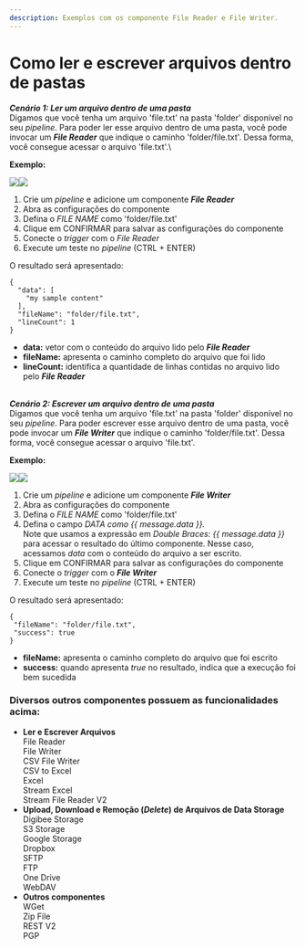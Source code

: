 ```yaml
---
description: Exemplos com os componente File Reader e File Writer.
---
```


# Como ler e escrever arquivos dentro de pastas



_**Cenário 1: Ler um arquivo dentro de uma pasta**_\
Digamos que você tenha um arquivo 'file.txt' na pasta 'folder' disponível no seu _pipeline_. Para poder ler esse arquivo dentro de uma pasta, você pode invocar um _**File Reader**_ que indique o caminho 'folder/file.txt'. Dessa forma, você consegue acessar o arquivo 'file.txt'.\


**Exemplo:**

[![](https://downloads.intercomcdn.com/i/o/184674084/c4bcd395d62667ef534e697a/image.png)](https://downloads.intercomcdn.com/i/o/184674084/c4bcd395d62667ef534e697a/image.png)[![](https://downloads.intercomcdn.com/i/o/184674164/75f7dd37d4e81d84944ba681/image.png)](https://downloads.intercomcdn.com/i/o/184674164/75f7dd37d4e81d84944ba681/image.png)

1. Crie um _pipeline_ e adicione um componente _**File Reader**_
2. Abra as configurações do componente
3. Defina o _FILE NAME_ como 'folder/file.txt'
4. Clique em CONFIRMAR para salvar as configurações do componente
5. Conecte o _trigger_ com o _File Reader_
6. Execute um teste no _pipeline_ (CTRL + ENTER)

O resultado será apresentado:

```
{
  "data": [
    "my sample content"
  ],
  "fileName": "folder/file.txt",
  "lineCount": 1
}
```

* **data:** vetor com o conteúdo do arquivo lido pelo _**File Reader**_
* **fileName:** apresenta o caminho completo do arquivo que foi lido
* **lineCount:** identifica a quantidade de linhas contidas no arquivo lido pelo _**File Reader**_

\
_**Cenário 2: Escrever um arquivo dentro de uma pasta**_\
Digamos que você tenha um arquivo 'file.txt' na pasta 'folder' disponível no seu _pipeline_. Para poder escrever esse arquivo dentro de uma pasta, você pode invocar um _**File Writer**_ que indique o caminho 'folder/file.txt'. Dessa forma, você consegue acessar o arquivo 'file.txt'.

**Exemplo:**

[![](https://downloads.intercomcdn.com/i/o/184682211/efd73f7cadef4cae6666cdbe/image.png)](https://downloads.intercomcdn.com/i/o/184682211/efd73f7cadef4cae6666cdbe/image.png)[![](https://downloads.intercomcdn.com/i/o/184682176/ad58e87dd18d0471b4edc364/image.png)](https://downloads.intercomcdn.com/i/o/184682176/ad58e87dd18d0471b4edc364/image.png)

1. Crie um _pipeline_ e adicione um componente _**File Writer**_
2. Abra as configurações do componente
3. Defina o _FILE NAME_ como 'folder/file.txt'
4. Defina o campo _DATA como \{{ message.data \}}._\
   Note que usamos a expressão em _Double Braces: \{{ message.data \}}_ para acessar o resultado do último componente. Nesse caso, acessamos _data_ com o conteúdo do arquivo a ser escrito.
5. Clique em CONFIRMAR para salvar as configurações do componente
6. Conecte o _trigger_ com o _**File Writer**_
7. Execute um teste no _pipeline_ (CTRL + ENTER)

O resultado será apresentado:

```
{
 "fileName": "folder/file.txt",
 "success": true
}
```

* **fileName:** apresenta o caminho completo do arquivo que foi escrito
* **success:** quando apresenta _true_ no resultado, indica que a execução foi bem sucedida

### Diversos outros componentes possuem as funcionalidades acima: <a href="#diversos-outros-conectores-usufruem-das-funcionalidades-acima-veja-a-lista-a-seguir" id="diversos-outros-conectores-usufruem-das-funcionalidades-acima-veja-a-lista-a-seguir"></a>

* **Ler e Escrever Arquivos**\
  File Reader\
  File Writer\
  CSV File Writer\
  CSV to Excel\
  Excel\
  Stream Excel\
  Stream File Reader V2
* **Upload, Download e Remoção (**_**Delete**_**) de Arquivos de Data Storage**\
  Digibee Storage\
  S3 Storage\
  Google Storage\
  Dropbox\
  SFTP\
  FTP\
  One Drive\
  WebDAV
* **Outros componentes**\
  WGet\
  Zip File\
  REST V2\
  PGP
